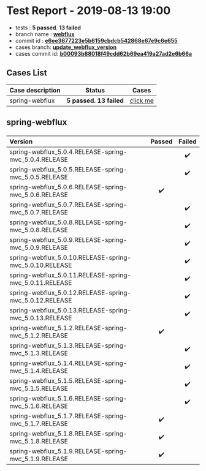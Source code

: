 # Test Report - 2019-08-13 19:00

- tests  : **5 passed**. **13 failed**
- branch name : **[webflux](https://github.com/apache/incubator-skywalking/tree/webflux)**
- commit id : **[e6ee3677223e5b6159cbdcb542868e67e9c6e655](https://github.com/apache/incubator-skywalking/commit/e6ee3677223e5b6159cbdcb542868e67e9c6e655)**
- cases branch: **[update_webflux_version](https://github.com/SkywalkingTest/skywalking-autotest-scenarios/tree/update_webflux_version)**
- cases commit id: **[b00093b88018f49cdd62b69ea419a27ad2e6b66a](https://github.com/SkywalkingTest/skywalking-autotest-scenarios/commit/b00093b88018f49cdd62b69ea419a27ad2e6b66a)**

## Cases List

| Case description | Status | Cases|
|:-----|:-----:|:-----:|
|spring-webflux| **5 passed. 13 failed**| [click me](#spring-webflux) |

## spring-webflux

### 
|  Version     | Passed | Failed|
|:------------- |:-------:|:-----:|
| spring-webflux_5.0.4.RELEASE-spring-mvc_5.0.4.RELEASE  | |:heavy_check_mark:|
| spring-webflux_5.0.5.RELEASE-spring-mvc_5.0.5.RELEASE  | |:heavy_check_mark:|
| spring-webflux_5.0.6.RELEASE-spring-mvc_5.0.6.RELEASE  | :heavy_check_mark:||
| spring-webflux_5.0.7.RELEASE-spring-mvc_5.0.7.RELEASE  | |:heavy_check_mark:|
| spring-webflux_5.0.8.RELEASE-spring-mvc_5.0.8.RELEASE  | |:heavy_check_mark:|
| spring-webflux_5.0.9.RELEASE-spring-mvc_5.0.9.RELEASE  | |:heavy_check_mark:|
| spring-webflux_5.0.10.RELEASE-spring-mvc_5.0.10.RELEASE  | |:heavy_check_mark:|
| spring-webflux_5.0.11.RELEASE-spring-mvc_5.0.11.RELEASE  | |:heavy_check_mark:|
| spring-webflux_5.0.12.RELEASE-spring-mvc_5.0.12.RELEASE  | |:heavy_check_mark:|
| spring-webflux_5.0.13.RELEASE-spring-mvc_5.0.13.RELEASE  | |:heavy_check_mark:|
| spring-webflux_5.1.2.RELEASE-spring-mvc_5.1.2.RELEASE  | :heavy_check_mark:||
| spring-webflux_5.1.3.RELEASE-spring-mvc_5.1.3.RELEASE  | |:heavy_check_mark:|
| spring-webflux_5.1.4.RELEASE-spring-mvc_5.1.4.RELEASE  | |:heavy_check_mark:|
| spring-webflux_5.1.5.RELEASE-spring-mvc_5.1.5.RELEASE  | |:heavy_check_mark:|
| spring-webflux_5.1.6.RELEASE-spring-mvc_5.1.6.RELEASE  | |:heavy_check_mark:|
| spring-webflux_5.1.7.RELEASE-spring-mvc_5.1.7.RELEASE  | :heavy_check_mark:||
| spring-webflux_5.1.8.RELEASE-spring-mvc_5.1.8.RELEASE  | :heavy_check_mark:||
| spring-webflux_5.1.9.RELEASE-spring-mvc_5.1.9.RELEASE  | :heavy_check_mark:||

